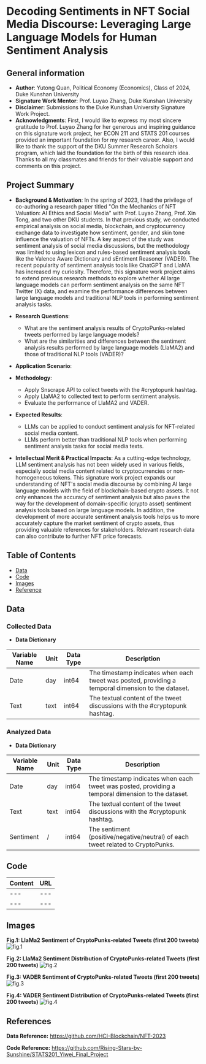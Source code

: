 # Decoding Sentiments in NFT Social Media Discourse: Leveraging Large Language Models for Human Sentiment Analysis

## General information
- **Author**: Yutong Quan, Political Economy (Economics), Class of 2024, Duke Kunshan University
- **Signature Work Mentor**: Prof. Luyao Zhang, Duke Kunshan University
- **Disclaimer**: Submissions to the Duke Kunshan University Signature Work Project.
- **Acknowledgments**: First, I would like to express my most sincere gratitude to Prof. Luyao Zhang for her generous and inspiring guidance on this signature work project, her ECON 211 and STATS 201 courses provided an important foundation for my research career. Also, I would like to thank the support of the DKU Summer Research Scholars program, which laid the foundation for the birth of this research idea. Thanks to all my classmates and friends for their valuable support and comments on this project.

## Project Summary
- **Background & Motivation**:
In the spring of 2023, I had the privilege of co-authoring a research paper titled "On the Mechanics of NFT Valuation: AI Ethics and Social Media" with Prof. Luyao Zhang, Prof. Xin Tong, and two other DKU students. In that previous study, we conducted empirical analysis on social media, blockchain, and cryptocurrency exchange data to investigate how sentiment, gender, and skin tone influence the valuation of NFTs. A key aspect of the study was sentiment analysis of social media discussions, but the methodology was limited to using lexicon and rules-based sentiment analysis tools like the Valence Aware Dictionary and sEntiment Reasoner (VADER). The recent popularity of sentiment analysis tools like ChatGPT and LlaMA has increased my curiosity. Therefore, this signature work project aims to extend previous research methods to explore whether AI large language models can perform sentiment analysis on the same NFT Twitter (X) data, and examine the performance differences between large language models and traditional NLP tools in performing sentiment analysis tasks.
- **Research Questions**:
  -  What are the sentiment analysis results of CryptoPunks-related tweets performed by large language models?
  -  What are the similarities and differences between the sentiment analysis results performed by large language models (LlaMA2) and those of traditional NLP tools (VADER)?
- **Application Scenario**: 

- **Methodology**:
  - Apply Snscrape API to collect tweets with the #cryptopunk hashtag.
  - Apply LlaMA2 to collected text to perform sentiment analysis.
  - Evaluate the performance of LlaMA2 and VADER.
- **Expected Results**:
  - LLMs can be applied to conduct sentiment analysis for NFT-related social media content.
  - LLMs perform better than traditional NLP tools when performing sentiment analysis tasks for social media texts.
- **Intellectual Merit & Practical Impacts**: 
As a cutting-edge technology, LLM sentiment analysis has not been widely used in various fields, especially social media content related to cryptocurrencies or non-homogeneous tokens. This signature work project expands our understanding of NFT's social media discourse by combining AI large language models with the field of blockchain-based crypto assets. It not only enhances the accuracy of sentiment analysis but also paves the way for the development of domain-specific (crypto asset) sentiment analysis tools based on large language models. In addition, the development of more accurate sentiment analysis tools helps us to more accurately capture the market sentiment of crypto assets, thus providing valuable references for stakeholders. Relevant research data can also contribute to further NFT price forecasts.

## Table of Contents
- [Data](https://github.com/yutongquan/llm-cryptopunk/edit/main/)
- [Code](https://github.com/yutongquan/llm-cryptopunk/edit/main/)
- [Images](https://github.com/yutongquan/llm-cryptopunk/edit/main/)
- [Reference](https://github.com/yutongquan/llm-cryptopunk/edit/main/)

## Data

### Collected Data
- **Data Dictionary**

| **Variable Name**	| **Unit**	| **Data Type**	| **Description** |
|---|---|---|---|
|Date|day|int64|The timestamp indicates when each tweet was posted, providing a temporal dimension to the dataset.|
|Text|text|int64|The textual content of the tweet discussions with the #cryptopunk hashtag.|

### Analyzed Data
- **Data Dictionary**

| **Variable Name**	| **Unit**	| **Data Type**	| **Description** |
|---|---|---|---|
|Date|day|int64|The timestamp indicates when each tweet was posted, providing a temporal dimension to the dataset.|
|Text|text|int64|The textual content of the tweet discussions with the #cryptopunk hashtag.|
|Sentiment|/|int64|The sentiment (positive/negative/neutral) of each tweet related to CryptoPunks.|

## Code

| **Content** | **URL** |
|---|---|
|---|---|
|---|---|

## Images

**Fig.1: LlaMa2 Sentiment of CryptoPunks-related Tweets (first 200 tweets)**
![fig.1](https://github.com/yutongquan/llm-cryptopunk/blob/main/image/llama2-sentiment-graph.png)

**Fig.2: LlaMa2 Sentiment Distribution of CryptoPunks-related Tweets (first 200 tweets)**
![fig.2](https://github.com/yutongquan/llm-cryptopunk/blob/main/image/llama2-distribution.png)

**Fig.3: VADER Sentiment of CryptoPunks-related Tweets (first 200 tweets)**
![fig.3](https://github.com/yutongquan/llm-cryptopunk/blob/main/image/vader-sentiment-graph.png)

**Fig.4: VADER Sentiment Distribution of CryptoPunks-related Tweets (first 200 tweets)**
![fig.4](https://github.com/yutongquan/llm-cryptopunk/blob/main/image/vader-distribution.png)

## References
**Data Reference:** 
https://github.com/HCI-Blockchain/NFT-2023

**Code Reference:** 
https://github.com/Rising-Stars-by-Sunshine/STATS201_Yiwei_Final_Project
